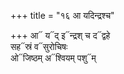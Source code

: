 +++
title = "१६ आ यदिन्द्रश्च"

+++
आ᳓ य᳓द् इ᳓न्द्रश् च द᳓द्वहे  
सह᳓स्रं व᳓सुरोचिषः  
ओ᳓जिष्ठम् अ᳓श्वियम् पशु᳓म्